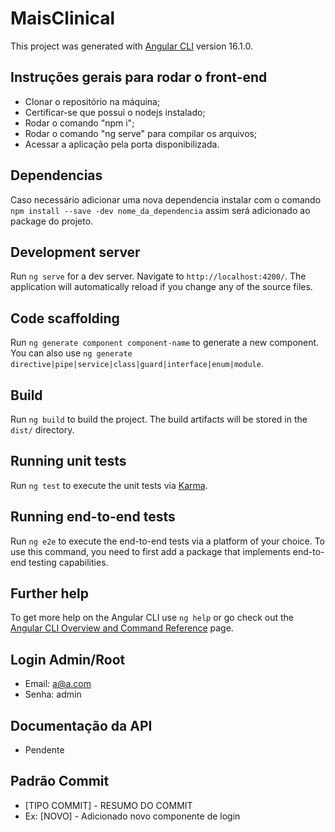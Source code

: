 # MaisClinical

This project was generated with [Angular CLI](https://github.com/angular/angular-cli) version 16.1.0.

## Instruções gerais para rodar o front-end

- Clonar o repositório na máquina;
- Certificar-se que possui o nodejs instalado;
- Rodar o comando "npm i";
- Rodar o comando "ng serve" para compilar os arquivos;
- Acessar a aplicação pela porta disponibilizada.


## Dependencias
Caso necessário adicionar uma nova dependencia instalar com o comando
`npm install --save -dev nome_da_dependencia` assim será adicionado ao package do projeto.


## Development server

Run `ng serve` for a dev server. Navigate to `http://localhost:4200/`. The application will automatically reload if you change any of the source files.

## Code scaffolding

Run `ng generate component component-name` to generate a new component. You can also use `ng generate directive|pipe|service|class|guard|interface|enum|module`.

## Build

Run `ng build` to build the project. The build artifacts will be stored in the `dist/` directory.

## Running unit tests

Run `ng test` to execute the unit tests via [Karma](https://karma-runner.github.io).

## Running end-to-end tests

Run `ng e2e` to execute the end-to-end tests via a platform of your choice. To use this command, you need to first add a package that implements end-to-end testing capabilities.

## Further help

To get more help on the Angular CLI use `ng help` or go check out the [Angular CLI Overview and Command Reference](https://angular.io/cli) page.

## Login Admin/Root
- Email: a@a.com  
- Senha: admin

## Documentação da API
- Pendente

## Padrão Commit
- [TIPO COMMIT] - RESUMO DO COMMIT
- Ex: [NOVO] - Adicionado novo componente de login
